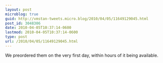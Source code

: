 ```yaml
---
layout: post
microblog: true
guid: http://vmstan-tweets.micro.blog/2010/04/05/11649129045.html
post_id: 3048306
date: 2010-04-05T10:37:14-0600
lastmod: 2010-04-05T10:37:14-0600
type: post
url: /2010/04/05/11649129045.html
---
```

We preordered them on the very first day, within hours of it being available.
